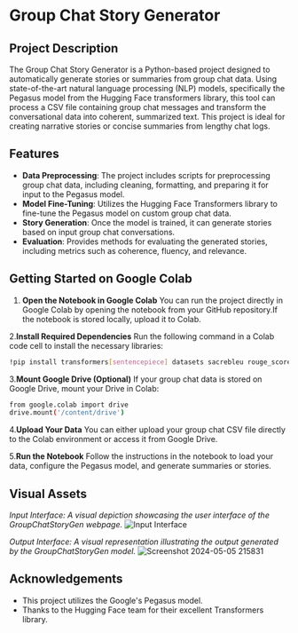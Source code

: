 # Group Chat Story Generator


## Project Description
The Group Chat Story Generator is a Python-based project designed to automatically generate stories or summaries from group chat data. Using state-of-the-art natural language processing (NLP) models, specifically the Pegasus model from the Hugging Face transformers library, this tool can process a CSV file containing group chat messages and transform the conversational data into coherent, summarized text. This project is ideal for creating narrative stories or concise summaries from lengthy chat logs.

## Features
- **Data Preprocessing**: The project includes scripts for preprocessing group chat data, including cleaning, formatting, and preparing it for input to the Pegasus model.
- **Model Fine-Tuning**: Utilizes the Hugging Face Transformers library to fine-tune the Pegasus model on custom group chat data.
- **Story Generation**: Once the model is trained, it can generate stories based on input group chat conversations.
- **Evaluation**: Provides methods for evaluating the generated stories, including metrics such as coherence, fluency, and relevance.

## Getting Started on Google Colab 
1. **Open the Notebook in Google Colab**
     You can run the project directly in Google Colab by opening the notebook from your GitHub repository.If the notebook is stored locally, upload it to Colab.
   
2.**Install Required Dependencies**
    Run the following command in a Colab code cell to install the necessary libraries:
   ```bash
  !pip install transformers[sentencepiece] datasets sacrebleu rouge_score py7zr -q
  ```

3.**Mount Google Drive (Optional)**
    If your group chat data is stored on Google Drive, mount your Drive in Colab:
  ```bash
  from google.colab import drive
  drive.mount('/content/drive')
  ```
  
4.**Upload Your Data**
    You can either upload your group chat CSV file directly to the Colab environment or access     it from Google Drive.
  
5.**Run the Notebook**
  Follow the instructions in the notebook to load your data, configure the Pegasus model, and     generate summaries or stories.


## Visual Assets
*Input Interface: A visual depiction showcasing the user interface of the GroupChatStoryGen webpage.*
![Input Interface](https://github.com/Aakash2003jain/GroupChatStoryGeneration/assets/102961260/b5b9eb7c-5eed-43f5-83ff-45101bf8ad2c)

*Output Interface: A visual representation illustrating the output generated by the GroupChatStoryGen model.*
![Screenshot 2024-05-05 215831](https://github.com/Aakash2003jain/GroupChatStoryGeneration/assets/102961260/dbadaa15-441b-4a60-b458-42b98be3a60f)


## Acknowledgements
- This project utilizes the Google's Pegasus model.
- Thanks to the Hugging Face team for their excellent Transformers library.



